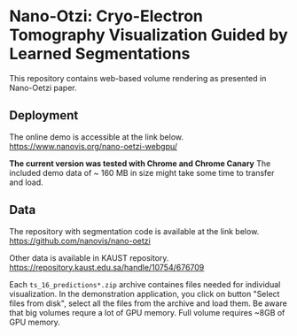 # Nano-Otzi: Cryo-Electron Tomography Visualization Guided by Learned Segmentations
This repository contains web-based volume rendering as presented in Nano-Oetzi paper.

## Deployment
The online demo is accessible at the link below.  
https://www.nanovis.org/nano-oetzi-webgpu/

**The current version was tested with Chrome and Chrome Canary**
The included demo data of ~ 160 MB in size might take some time to transfer and load.


## Data
The repository with segmentation code is available at the link below.  
https://github.com/nanovis/nano-oetzi

Other data is available in KAUST repository.  
https://repository.kaust.edu.sa/handle/10754/676709

Each `ts_16_predictions*.zip` archive containes files needed for individual visualization. In the demonstration application, you click on button "Select files from disk", select all the files from the archive and load them. Be aware that big volumes requre a lot of GPU memory. Full volume requires ~8GB of GPU memory.
